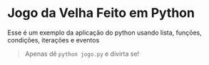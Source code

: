 # Jogo da Velha Feito em Python

Esse é um exemplo da aplicação do python usando lista, funções, condições, iterações e eventos

> Apenas dê `python jogo.py` e divirta se!
